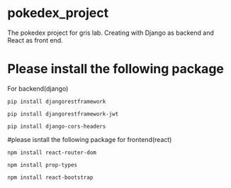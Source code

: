 # pokedex_project
The pokedex project for gris lab. Creating with Django as backend and React as front end.

# Please install the following package
For backend(django)

`pip install djangorestframework`

`pip install djangorestframework-jwt`

`pip install django-cors-headers`

#please isntall the following package for frontend(react)

`npm install react-router-dom`

`npm install prop-types`

`npm install react-bootstrap`
